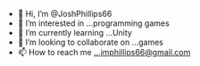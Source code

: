 - 👋 Hi, I’m @JoshPhillips66
- 👀 I’m interested in ...programming games
- 🌱 I’m currently learning ...Unity
- 💞️ I’m looking to collaborate on ...games
- 📫 How to reach me ...jmphillips66@gmail.com

<!---
JoshPhillips66/JoshPhillips66 is a ✨ special ✨ repository because its `README.md` (this file) appears on your GitHub profile.
You can click the Preview link to take a look at your changes.
--->
